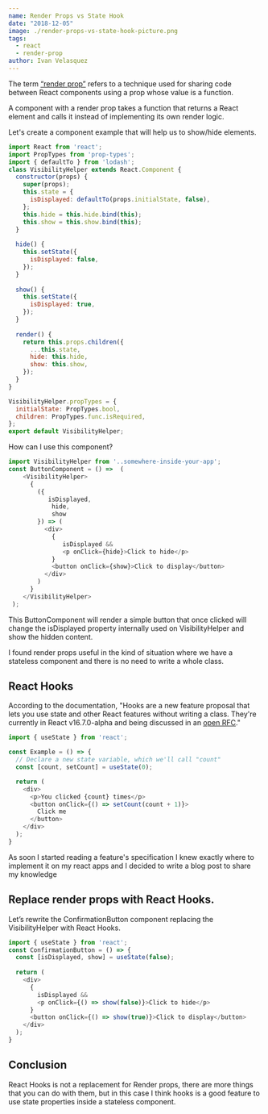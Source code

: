 ```yaml
---
name: Render Props vs State Hook
date: "2018-12-05"
image: ./render-props-vs-state-hook-picture.png
tags:
  - react
  - render-prop
author: Ivan Velasquez
---
```

The term [“render prop”](https://cdb.reacttraining.com/use-a-render-prop-50de598f11ce) refers to a technique used for sharing code between React components using a prop whose value is a function.

A component with a render prop takes a function that returns a React element and calls it instead of implementing its own render logic.

Let's create a component example that will help us to show/hide elements.

```javascript
import React from 'react';
import PropTypes from 'prop-types';
import { defaultTo } from 'lodash';
class VisibilityHelper extends React.Component {
  constructor(props) {
    super(props);
    this.state = {
      isDisplayed: defaultTo(props.initialState, false),
    };
    this.hide = this.hide.bind(this);
    this.show = this.show.bind(this);
  }
  
  hide() {
    this.setState({
      isDisplayed: false,
    });
  }
  
  show() {
    this.setState({
      isDisplayed: true,
    });
  }
  
  render() {
    return this.props.children({
      ...this.state,
      hide: this.hide,
      show: this.show,
    });
  }
}

VisibilityHelper.propTypes = {
  initialState: PropTypes.bool,
  children: PropTypes.func.isRequired,
};
export default VisibilityHelper;
```

How can I use this component?

```javascript
import VisibilityHelper from '..somewhere-inside-your-app';
const ButtonComponent = () =>  (
    <VisibilityHelper>
      {
        ({
           isDisplayed,
            hide,
            show
        }) => (
          <div>
            {
               isDisplayed &&
               <p onClick={hide}>Click to hide</p>
            }
            <button onClick={show}>Click to display</button>
          </div>
        )
      }
    </VisibilityHelper>
 );
```

This ButtonComponent will render a simple button that once clicked will change the isDisplayed property internally used on VisibilityHelper and show the hidden content.

I found render props useful in the kind of situation where we have a stateless component and there is no need to write a whole class.

## React Hooks
According to the documentation, "Hooks are a new feature proposal that lets you use state and other React features without writing a class. They're currently in React v16.7.0-alpha and being discussed in an [open RFC](https://github.com/reactjs/rfcs/pull/68)."


```javascript
import { useState } from 'react';

const Example = () => {
  // Declare a new state variable, which we'll call "count"
  const [count, setCount] = useState(0);

  return (
    <div>
      <p>You clicked {count} times</p>
      <button onClick={() => setCount(count + 1)}>
        Click me
      </button>
    </div>
  );
}
```

As soon I started reading a feature's specification I knew exactly where to implement it on my react apps and I decided to write a blog post to share my knowledge

## Replace render props with React Hooks.
Let’s rewrite the ConfirmationButton component replacing the VisibilityHelper with React Hooks.

```javascript
import { useState } from 'react';
const ConfirmationButton = () => {
  const [isDisplayed, show] = useState(false);
  
  return (
    <div>
      {
        isDisplayed &&
        <p onClick={() => show(false)}>Click to hide</p>
      }
      <button onClick={() => show(true)}>Click to display</button>
    </div>
  );
}
```

## Conclusion
React Hooks is not a replacement for Render props, there are more things that you can do with them, but in this case I think hooks is a good feature to use state properties inside a stateless component.

